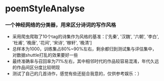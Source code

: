 ﻿# poemStyleAnalyse
### 一个神经网络的分类器，用来区分诗词的写作风格
* 采用爬虫爬取了10个tag的诗集作为风格的基准：['先秦', '汉魏', '六朝', '李白', '杜甫', '晚唐', '花间', '宋诗', '稼轩', '晚清']
* 总样本为1000，训练集占80%~90%左右，剩余都归到测试集与评估集中，对数据shuttle打乱的效果要好一些
* 最终准确率与召回率为71%左右，其中相邻时代的作品较容易混淆，年代久远的作品间区分度比较明现
* 测试了自己的几首诗作，感觉有些还挺合我意的，仅供参考娱乐：）